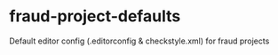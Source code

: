 # fraud-project-defaults
Default editor config (.editorconfig &amp; checkstyle.xml) for fraud projects
